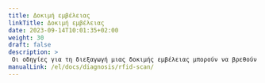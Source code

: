 ```yaml
---
title: Δοκιμή εμβέλειας
linkTitle: Δοκιμή εμβέλειας
date: 2023-09-14T10:01:35+02:00
weight: 30
draft: false
description: >
 Οι οδηγίες για τη διεξαγωγή μιας δοκιμής εμβέλειας μπορούν να βρεθούν εδώ
manualLink: /el/docs/diagnosis/rfid-scan/
---
```


